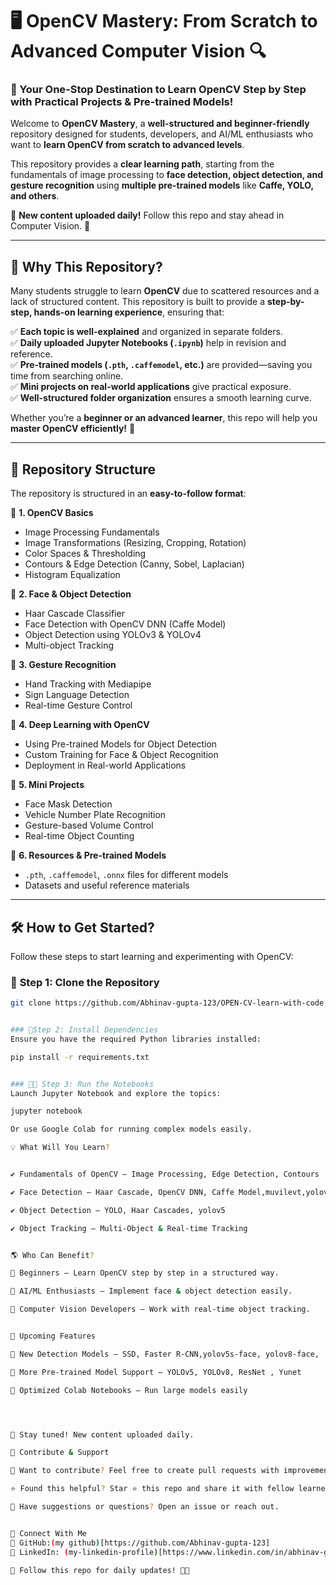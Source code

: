 # 🖥️ OpenCV Mastery: From Scratch to Advanced Computer Vision 🔍  

### 🌟 Your One-Stop Destination to Learn OpenCV **Step by Step** with Practical Projects & Pre-trained Models!  

Welcome to **OpenCV Mastery**, a **well-structured and beginner-friendly** repository designed for students, developers, and AI/ML enthusiasts who want to **learn OpenCV from scratch to advanced levels**.  

This repository provides a **clear learning path**, starting from the fundamentals of image processing to **face detection, object detection, and gesture recognition** using **multiple pre-trained models** like **Caffe, YOLO, and others**.  

📢 **New content uploaded daily!** Follow this repo and stay ahead in Computer Vision. 🚀  

---

## 🎯 Why This Repository?  

Many students struggle to learn **OpenCV** due to scattered resources and a lack of structured content. This repository is built to provide a **step-by-step, hands-on learning experience**, ensuring that:  

✅ **Each topic is well-explained** and organized in separate folders.  
✅ **Daily uploaded Jupyter Notebooks (`.ipynb`)** help in revision and reference.  
✅ **Pre-trained models (`.pth`, `.caffemodel`, etc.)** are provided—saving you time from searching online.  
✅ **Mini projects on real-world applications** give practical exposure.  
✅ **Well-structured folder organization** ensures a smooth learning curve.  

Whether you’re a **beginner or an advanced learner**, this repo will help you **master OpenCV efficiently!** 🚀  

---

## 📂 Repository Structure  

The repository is structured in an **easy-to-follow format**:  

📁 **1. OpenCV Basics**  
   - Image Processing Fundamentals  
   - Image Transformations (Resizing, Cropping, Rotation)  
   - Color Spaces & Thresholding  
   - Contours & Edge Detection (Canny, Sobel, Laplacian)  
   - Histogram Equalization  

📁 **2. Face & Object Detection**  
   - Haar Cascade Classifier  
   - Face Detection with OpenCV DNN (Caffe Model)  
   - Object Detection using YOLOv3 & YOLOv4  
   - Multi-object Tracking  

📁 **3. Gesture Recognition**  
   - Hand Tracking with Mediapipe  
   - Sign Language Detection  
   - Real-time Gesture Control  

📁 **4. Deep Learning with OpenCV**  
   - Using Pre-trained Models for Object Detection  
   - Custom Training for Face & Object Recognition  
   - Deployment in Real-world Applications  

📁 **5. Mini Projects**  
   - Face Mask Detection  
   - Vehicle Number Plate Recognition  
   - Gesture-based Volume Control  
   - Real-time Object Counting  

📁 **6. Resources & Pre-trained Models**  
   - `.pth`, `.caffemodel`, `.onnx` files for different models  
   - Datasets and useful reference materials  

---

## 🛠️ How to Get Started?  

Follow these steps to start learning and experimenting with OpenCV:  

### 📌 **Step 1: Clone the Repository**  
```bash
git clone https://github.com/Abhinav-gupta-123/OPEN-CV-learn-with-code.git


### 📌Step 2: Install Dependencies
Ensure you have the required Python libraries installed:

pip install -r requirements.txt


### 📌📌 Step 3: Run the Notebooks
Launch Jupyter Notebook and explore the topics:

jupyter notebook

Or use Google Colab for running complex models easily.

💡 What Will You Learn?


✔️ Fundamentals of OpenCV – Image Processing, Edge Detection, Contours

✔️ Face Detection – Haar Cascade, OpenCV DNN, Caffe Model,muvilevt,yolov5s-face

✔️ Object Detection – YOLO, Haar Cascades, yolov5 

✔️ Object Tracking – Multi-Object & Real-time Tracking


🌎 Who Can Benefit?

📌 Beginners – Learn OpenCV step by step in a structured way.

📌 AI/ML Enthusiasts – Implement face & object detection easily.

📌 Computer Vision Developers – Work with real-time object tracking.


🎯 Upcoming Features

🚀 New Detection Models – SSD, Faster R-CNN,yolov5s-face, yolov8-face, 

🚀 More Pre-trained Model Support – YOLOv5, YOLOv8, ResNet , Yunet

🚀 Optimized Colab Notebooks – Run large models easily




🔔 Stay tuned! New content uploaded daily.

🤝 Contribute & Support

🚀 Want to contribute? Feel free to create pull requests with improvements or new OpenCV implementations.

⭐ Found this helpful? Star ⭐ this repo and share it with fellow learners!

📩 Have suggestions or questions? Open an issue or reach out.


🔗 Connect With Me
📌 GitHub:(my github)[https://github.com/Abhinav-gupta-123]
📌 LinkedIn: (my-linkedin-profile)[https://www.linkedin.com/in/abhinav-gupta-34a1b2349]

📢 Follow this repo for daily updates! 🚀🔥



